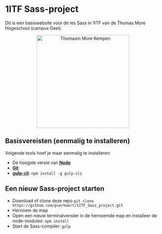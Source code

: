 # 1ITF Sass-project
Dit is een basiswebsite voor de les Sass in 1ITF van de Thomas More Hogeschool (campus Geel).

<p align="center">
    <img src="https://www.thomasmore.be/themes/wundertheme/logo.svg" alt="Thomasm More Kempen" width="300" />
</p>

## Basisvereisten (eenmalig te installeren)

Volgende tools hoef je maar eenmalig te installeren:

- De hoogste versie van [**Node**](https://nodejs.org/en/)
- [**Git**](https://git-scm.com/)
- [**gulp-cli**](https://gulpjs.com/): `npm install -g gulp-cli`

## Een nieuw Sass-project starten

- Download of clone deze repo `git clone https://github.com/pverhaert/1ITF_Sass_project.git`
- Hernoem de map
- Open een nieuw terminalvenster in de hernoemde map en installeer de node-modules: `npm install`
- Start de Sass-compiler: `gulp`